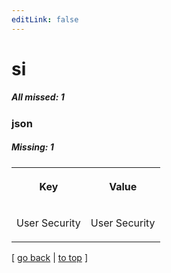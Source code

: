 ```yaml
---
editLink: false
---
```


# si

##### All missed: 1


### json

##### Missing: 1

<table width="100%">
<tr><th width="50%">

Key

</th><th width="50%">

Value

</th></tr>
<tr><td width="50%">

User Security

</td><td width="50%">

User Security

</td></tr>
</table>

[ [go back](../status.md) | [to top](#) ]

